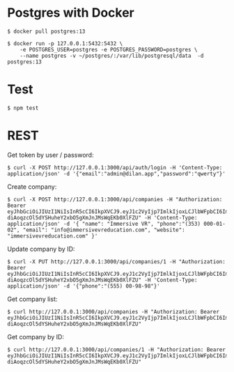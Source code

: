 # Postgres with Docker

    $ docker pull postgres:13

    $ docker run -p 127.0.0.1:5432:5432 \
        -e POSTGRES_USER=postgres -e POSTGRES_PASSWORD=postgres \
        --name postgres -v ~/postgres/:/var/lib/postgresql/data  -d postgres:13

# Test

    $ npm test

# REST

Get token by user / password:

    $ curl -X POST http://127.0.0.1:3000/api/auth/login -H 'Content-Type: application/json' -d '{"email":"admin@dilan.app","password":"qwerty"}'


Create company:

    $ curl -X POST http://127.0.0.1:3000/api/companies -H "Authorization: Bearer eyJhbGciOiJIUzI1NiIsInR5cCI6IkpXVCJ9.eyJ1c2VyIjp7ImlkIjoxLCJlbWFpbCI6ImFkbWluQGRpbGFuLmFwcCJ9LCJpYXQiOjE2MzM1MzQ1MjA3NzIsImV4cCI6MTYzMzYyMDkyMDc3Mn0.-diAoqzcOl5dYSHuheY2xbO5gXmJnJMsWqEKb0XlFZU" -H 'Content-Type: application/json' -d '{ "name": "Immersive VR", "phone":"(353) 000-01-02", "email": "info@immersivevreducation.com", "website": "immersivevreducation.com" }'

Update company by ID:

    $ curl -X PUT http://127.0.0.1:3000/api/companies/1 -H "Authorization: Bearer eyJhbGciOiJIUzI1NiIsInR5cCI6IkpXVCJ9.eyJ1c2VyIjp7ImlkIjoxLCJlbWFpbCI6ImFkbWluQGRpbGFuLmFwcCJ9LCJpYXQiOjE2MzM1MzQ1MjA3NzIsImV4cCI6MTYzMzYyMDkyMDc3Mn0.-diAoqzcOl5dYSHuheY2xbO5gXmJnJMsWqEKb0XlFZU" -H 'Content-Type: application/json' -d '{"phone":"(555) 00-98-98"}'


Get company list:

    $ curl http://127.0.0.1:3000/api/companies -H "Authorization: Bearer eyJhbGciOiJIUzI1NiIsInR5cCI6IkpXVCJ9.eyJ1c2VyIjp7ImlkIjoxLCJlbWFpbCI6ImFkbWluQGRpbGFuLmFwcCJ9LCJpYXQiOjE2MzM1MzQ1MjA3NzIsImV4cCI6MTYzMzYyMDkyMDc3Mn0.-diAoqzcOl5dYSHuheY2xbO5gXmJnJMsWqEKb0XlFZU"

Get company by ID:

    $ curl http://127.0.0.1:3000/api/companies/1 -H "Authorization: Bearer eyJhbGciOiJIUzI1NiIsInR5cCI6IkpXVCJ9.eyJ1c2VyIjp7ImlkIjoxLCJlbWFpbCI6ImFkbWluQGRpbGFuLmFwcCJ9LCJpYXQiOjE2MzM1MzQ1MjA3NzIsImV4cCI6MTYzMzYyMDkyMDc3Mn0.-diAoqzcOl5dYSHuheY2xbO5gXmJnJMsWqEKb0XlFZU"
